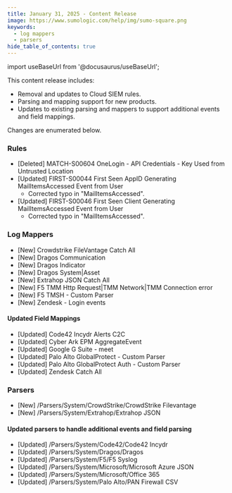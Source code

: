 ```yaml
---
title: January 31, 2025 - Content Release
image: https://www.sumologic.com/help/img/sumo-square.png
keywords:
  - log mappers
  - parsers
hide_table_of_contents: true    
---
```


import useBaseUrl from '@docusaurus/useBaseUrl';



This content release includes:
- Removal and updates to Cloud SIEM rules.
- Parsing and mapping support for new products.
- Updates to existing parsing and mappers to support additional events and field mappings.

Changes are enumerated below.

### Rules
- [Deleted] MATCH-S00604 OneLogin - API Credentials - Key Used from Untrusted Location
- [Updated] FIRST-S00044 First Seen AppID Generating MailItemsAccessed Event from User
    - Corrected typo in "MailItemsAccessed".
- [Updated] FIRST-S00046 First Seen Client Generating MailItemsAccessed Event from User
    - Corrected typo in "MailItemsAccessed".

### Log Mappers
- [New] Crowdstrike FileVantage Catch All
- [New] Dragos Communication
- [New] Dragos Indicator
- [New] Dragos System|Asset
- [New] Extrahop JSON Catch All
- [New] F5 TMM Http Request|TMM Network|TMM Connection error
- [New] F5 TMSH - Custom Parser
- [New] Zendesk - Login events
#### Updated Field Mappings
- [Updated] Code42 Incydr Alerts C2C
- [Updated] Cyber Ark EPM AggregateEvent
- [Updated] Google G Suite - meet
- [Updated] Palo Alto GlobalProtect - Custom Parser
- [Updated] Palo Alto GlobalProtect Auth - Custom Parser
- [Updated] Zendesk Catch All

### Parsers
- [New] /Parsers/System/CrowdStrike/CrowdStrike Filevantage
- [New] /Parsers/System/Extrahop/Extrahop JSON
#### Updated parsers to handle additional events and field parsing
- [Updated] /Parsers/System/Code42/Code42 Incydr
- [Updated] /Parsers/System/Dragos/Dragos
- [Updated] /Parsers/System/F5/F5 Syslog
- [Updated] /Parsers/System/Microsoft/Microsoft Azure JSON
- [Updated] /Parsers/System/Microsoft/Office 365
- [Updated] /Parsers/System/Palo Alto/PAN Firewall CSV